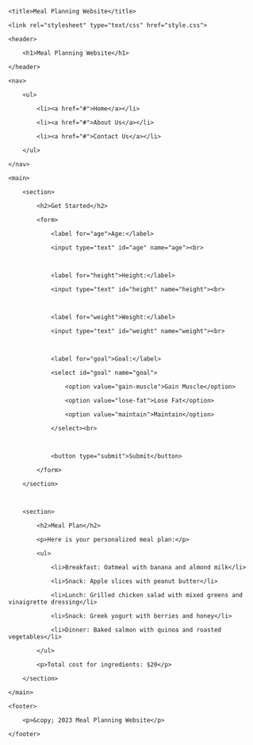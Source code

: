<!DOCTYPE html>

<html>

<head>

	<title>Meal Planning Website</title>

	<link rel="stylesheet" type="text/css" href="style.css">

</head>

<body>

	<header>

		<h1>Meal Planning Website</h1>

	</header>

	<nav>

		<ul>

			<li><a href="#">Home</a></li>

			<li><a href="#">About Us</a></li>

			<li><a href="#">Contact Us</a></li>

		</ul>

	</nav>

	<main>

		<section>

			<h2>Get Started</h2>

			<form>

				<label for="age">Age:</label>

				<input type="text" id="age" name="age"><br>



				<label for="height">Height:</label>

				<input type="text" id="height" name="height"><br>



				<label for="weight">Weight:</label>

				<input type="text" id="weight" name="weight"><br>



				<label for="goal">Goal:</label>

				<select id="goal" name="goal">

					<option value="gain-muscle">Gain Muscle</option>

					<option value="lose-fat">Lose Fat</option>

					<option value="maintain">Maintain</option>

				</select><br>



				<button type="submit">Submit</button>

			</form>

		</section>



		<section>

			<h2>Meal Plan</h2>

			<p>Here is your personalized meal plan:</p>

			<ul>

				<li>Breakfast: Oatmeal with banana and almond milk</li>

				<li>Snack: Apple slices with peanut butter</li>

				<li>Lunch: Grilled chicken salad with mixed greens and vinaigrette dressing</li>

				<li>Snack: Greek yogurt with berries and honey</li>

				<li>Dinner: Baked salmon with quinoa and roasted vegetables</li>

			</ul>

			<p>Total cost for ingredients: $20</p>

		</section>

	</main>

	<footer>

		<p>&copy; 2023 Meal Planning Website</p>

	</footer>

</body>

</html>
